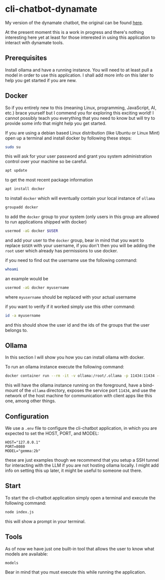 # cli-chatbot-dynamate
My version of the dynamate chatbot, the original can be found
[here](https://github.com/omendibleba/DynaMate).

At the present moment this is a work in progress and there's nothing interesting here
yet at least for those interested in using this application to interact with dynamate
tools.

## Prerequisites

Install ollama and have a running instance. You will need to at least pull a model
in order to use this application. I shall add more info on this later to help you
get started if you are new.

## Docker

So if you entirely new to this (meaning Linux, programming, JavaScript, AI, etc.)
brace yourself but I commend you for exploring this exciting world! I cannot possibly
teach you everything that you need to know but will try to provide some info that
might help you get started.

If you are using a debian based Linux distribution (like Ubuntu or Linux Mint) open up
a terminal and install docker by following these steps:


```sh
sudo su
```

this will ask for your user password and grant you system administration control over
your machine so be careful.

```sh
apt update
```

to get the most recent package information

```sh
apt install docker
```

to install `docker` which will eventually contain your local instance of `ollama` 

```sh
groupadd docker
```

to add the `docker` group to your system (only users in this group are allowed to
run applications shipped with docker)

```sh
usermod -aG docker $USER
```

and add your user to the `docker` group, bear in mind that you want to replace `$USER`
with your username, if you don't then you will be adding the `root` user which already
has permissions to use docker.

if you need to find out the username use the following command:

```sh
whoami
```

an example would be

```sh
usermod -aG docker myusername
```

where `myusername` should be replaced with your actual username

if you want to verify if it worked simply use this other command:

```sh
id -a myusername
```

and this should show the user id and the ids of the groups that the user belongs to.

## Ollama

In this section I will show you how you can install ollama with docker.

To run an ollama instance execute the following command:

```sh
docker container run --rm -it -v ollama:/root/.ollama -p 11434:11434 --network host --name Ollama ollama/ollama:latest
```

this will have the ollama instance running on the foreground, have a bind-mount of the
`ollama` directory, exposes the service port `11434`, and use the network of the host
machine for communication with client apps like this one, among other things.

## Configuration

We use a `.env` file to configure the cli-chatbot application, in which you are expected
to set the HOST, PORT, and MODEL:

```make
HOST="127.0.0.1"
PORT=8080
MODEL="gemma:2b"
```

these are just examples though we recommend that you setup a SSH tunnel for interacting
with the LLM if you are not hosting ollama locally. I might add info on setting this up
later, it might be useful to someone out there.

## Start

To start the cli-chatbot application simply open a terminal and execute the following
command:

```sh
node index.js
```

this will show a prompt in your terminal.

## Tools

As of now we have just one built-in tool that allows the user to know what models are
available:

```sh
models
```

Bear in mind that you must execute this while running the application.
